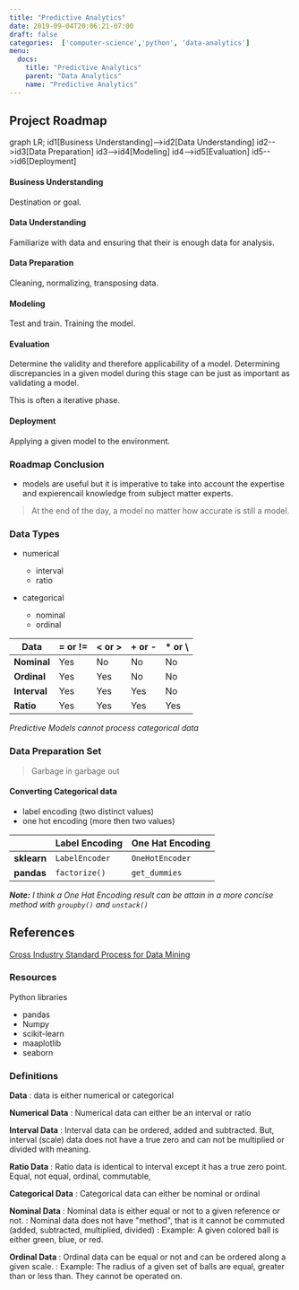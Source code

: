 ```yaml
---
title: "Predictive Analytics"
date: 2019-09-04T20:06:21-07:00
draft: false
categories:  ['computer-science','python', 'data-analytics']
menu:
  docs:
    title: "Predictive Analytics"
    parent: "Data Analytics"
    name: "Predictive Analytics"
---
```


## Project Roadmap 

<div class="mermaid">
graph LR;
  id1[Business Understanding]-->id2[Data Understanding]
  id2-->id3[Data Preparation]
  id3-->id4[Modeling]
  id4-->id5[Evaluation]
  id5-->id6[Deployment]
<div>

#### Business Understanding 

Destination or goal. 

#### Data Understanding

Familiarize with data and ensuring that their is enough data for analysis.

#### Data Preparation

Cleaning, normalizing, transposing data.

#### Modeling

Test and train. Training the model. 

#### Evaluation

Determine the validity and therefore applicability of a model. Determining discrepancies in a given model during this stage can be just as important as validating a model. 

This is often a iterative phase.

#### Deployment

Applying a given model to the environment.

### Roadmap Conclusion 

- models are useful but it is imperative to take into account the expertise and expierencail knowledge from subject matter experts. 

> At the end of the day, a model no matter how accurate is still a model. 

### Data Types  

- numerical 
  - interval
  - ratio
  
- categorical
  - nominal
  - ordinal

| Data         | = or != | < or > | + or - | * or \ |
|--------------|---------|--------|--------|--------|
| __Nominal__  | Yes     | No     | No     | No     |
| __Ordinal__  | Yes     | Yes    | No     | No     |
| __Interval__ | Yes     | Yes    | Yes    | No     |
| __Ratio__    | Yes     | Yes    | Yes    | Yes    |


*Predictive Models cannot process categorical data*

### Data Preparation Set 

> Garbage in garbage out

#### Converting Categorical data

- label encoding (two distinct values)
- one hot encoding (more then two values)

|             | Label Encoding     | One Hat Encoding    |
|-------------|--------------------|---------------------|
| __sklearn__ | ```LabelEncoder``` | ```OneHotEncoder``` |
| __pandas__  | ```factorize()```  | ```get_dummies```   |


*__Note:__ I think a One Hat Encoding result can be attain in a more concise method with ```groupby()``` and ```unstack()```*  


## References 

[Cross Industry Standard Process for Data Mining](https://en.wikipedia.org/wiki/Cross-industry_standard_process_for_data_mining)

### Resources 

Python libraries 
- pandas
- Numpy
- scikit-learn
- maaplotlib
- seaborn

### Definitions

__Data__
: data is either numerical or categorical 

__Numerical Data__
: Numerical data can either be an interval or ratio

__Interval Data__
: Interval data can be ordered, added and subtracted. But, interval (scale) data does not have a true zero and can not be multiplied or divided with meaning. 

__Ratio Data__
: Ratio data is identical to interval except it has a true zero point. Equal, not equal, ordinal, commutable, 

__Categorical Data__
: Categorical data can either be nominal or ordinal

__Nominal Data__
: Nominal data is either equal or not to a given reference or not.
: Nominal data does not have "method", that is it cannot be commuted (added, subtracted, multiplied, divided)
: Example: A given colored ball is either green, blue, or red. 

__Ordinal Data__
: Ordinal data can be equal or not and can be ordered along a given scale.
: Example: The radius of a given set of balls are equal, greater than or less than. They cannot be operated on. 